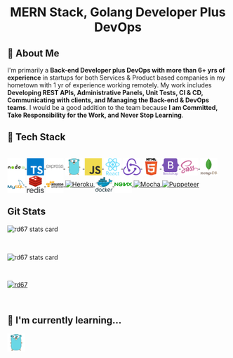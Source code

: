 <h1><center> MERN Stack, Golang Developer Plus DevOps</center></h1>

## 🚀 About Me
I'm primarily a **Back-end Developer plus DevOps with more than 6+ yrs of experience** in startups for both Services & Product based companies in my hometown with 1 yr of experience working remotely. My work includes **Developing REST APIs, Administrative Panels, Unit Tests, CI & CD, Communicating with clients, and Managing the Back-end & DevOps teams**. I would be a good addition to the team because **I am Committed, Take Responsibility for the Work, and Never Stop Learning**.

## 🌿 Tech Stack
</br>
<a href="https://nodejs.org" target="blank">
<img align="center" src="https://raw.githubusercontent.com/devicons/devicon/master/icons/nodejs/nodejs-original-wordmark.svg" alt="Node.js" height="40" width="40" />
</a>
<a href="https://www.typescriptlang.org/" target="blank">
<img align="center" src="https://raw.githubusercontent.com/devicons/devicon/master/icons/typescript/typescript-original.svg" alt="TypeScript" height="40" width="40" />
</a>
<a href="https://expressjs.com" target="blank">
<img align="center" src="https://raw.githubusercontent.com/devicons/devicon/master/icons/express/express-original-wordmark.svg" alt="Express" height="40" width="40" />
</a>
<a href="https://golang.org" target="blank">
<img align="center" src="https://raw.githubusercontent.com/devicons/devicon/master/icons/go/go-original.svg" alt="Go" height="40" width="40" />
</a>
<a href="https://developer.mozilla.org/en-US/docs/Web/JavaScript" target="blank">
    <img align="center" src="https://raw.githubusercontent.com/devicons/devicon/master/icons/javascript/javascript-original.svg" alt="JavaScript" height="40" width="40" />
</a>
<a href="https://reactjs.org/" target="blank">
    <img align="center" src="https://raw.githubusercontent.com/devicons/devicon/master/icons/react/react-original-wordmark.svg" alt="React" height="40" width="40" />
</a>
<a href="https://redux.js.org" target="blank">
    <img align="center" src="https://raw.githubusercontent.com/devicons/devicon/master/icons/redux/redux-original.svg" alt="Redux" height="40" width="40" />
</a>
<a href="https://www.w3.org/html/" target="blank">
    <img align="center" src="https://raw.githubusercontent.com/devicons/devicon/master/icons/html5/html5-original-wordmark.svg" alt="Html5" height="40" width="40" />
</a>
<a href="https://getbootstrap.com" target="blank">
    <img align="center" src="https://raw.githubusercontent.com/devicons/devicon/master/icons/bootstrap/bootstrap-plain-wordmark.svg" alt="Bootstrap" height="40" width="40" />
</a>
<a href="https://sass-lang.com" target="blank">
    <img align="center" src="https://raw.githubusercontent.com/devicons/devicon/master/icons/sass/sass-original.svg" alt="Sass" height="40" width="40" />
</a>
<a href="https://www.mongodb.com/" target="blank">
    <img align="center" src="https://raw.githubusercontent.com/devicons/devicon/master/icons/mongodb/mongodb-original-wordmark.svg" alt="MongoDB" height="40" width="40" />
</a>
<a href="https://www.mysql.com/" target="blank">
    <img align="center" src="https://raw.githubusercontent.com/devicons/devicon/master/icons/mysql/mysql-original-wordmark.svg" alt="MySQL" height="40" width="40" />
</a>
<a href="https://redis.io" target="blank">
    <img align="center" src="https://raw.githubusercontent.com/devicons/devicon/master/icons/redis/redis-original-wordmark.svg" alt="Redis" height="40" width="40" />
</a>
<a href="https://aws.amazon.com" target="blank">
    <img align="center" src="https://raw.githubusercontent.com/devicons/devicon/master/icons/amazonwebservices/amazonwebservices-original-wordmark.svg" alt="AWS" height="40" width="40" />
</a>
<a href="https://heroku.com" target="blank">
    <img align="center" src="https://www.vectorlogo.zone/logos/heroku/heroku-icon.svg" alt="Heroku" height="40" width="40" />
</a>
<a href="https://www.docker.com/" target="blank">
    <img align="center" src="https://raw.githubusercontent.com/devicons/devicon/master/icons/docker/docker-original-wordmark.svg" alt="Docker" height="40" width="40" />
</a>
<a href="https://www.nginx.com" target="blank">
    <img align="center" src="https://raw.githubusercontent.com/devicons/devicon/master/icons/nginx/nginx-original.svg" alt="Nginx" height="40" width="40" />
</a>
<a href="https://mochajs.org" target="blank">
    <img align="center" src="https://www.vectorlogo.zone/logos/mochajs/mochajs-icon.svg" alt="Mocha" height="40" width="40" />
</a>
<a href="https://github.com/puppeteer/puppeteer" target="blank">
    <img align="center" src="https://www.vectorlogo.zone/logos/pptrdev/pptrdev-official.svg" alt="Puppeteer" height="40" width="40" />
</a>
<br/>

## Git Stats
<p>
    <img align="center" src="https://github-readme-stats.vercel.app/api?username=rd67&show_icons=true&theme=default&title_color=000000&text_color=000000&bg_color=ffffff&hide_border=true" alt="rd67 stats card" />
</p>
<br/>
<p>
    <img align="center" src="https://github-readme-stats.vercel.app/api/top-langs?username=rd67&theme=default&title_color=000000&text_color=000000&bg_color=ffffff&hide_border=true&layout=default" alt="rd67 stats card" />
</p>
<br/>
<p>
    <a href="https://github.com/ryo-ma/github-profile-trophy">
        <img src="https://github-profile-trophy.vercel.app/?username=rd67" alt="rd67" />
    </a>
</p>
<br/>

##  🧠 I'm currently learning...
<a href="https://golang.org" target="blank">
    <img align="center" src="https://raw.githubusercontent.com/devicons/devicon/master/icons/go/go-original.svg" alt="Go" height="40" width="40" />
    </a>
</br>
